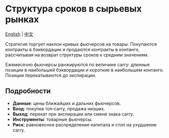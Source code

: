 # Структура сроков в сырьевых рынках
[English](README.md) | [中文](README_cn.md)

Стратегия торгует наклон кривых фьючерсов на товары. Покупаются контракты в бэквордации и продаются контракты в контанго, рассчитывая на возврат структуры сроков к средним значениям.

Ежемесячно фьючерсы ранжируются по величине carry: длинные позиции в наибольшей бэквордации и короткие в наибольшем контанго. Позиции перекатываются до экспирации.

## Подробности

- **Данные**: цены ближайших и дальних фьючерсов.
- **Вход**: покупка топ‑carry, продажа низших.
- **Выход**: перекат при экспирации или смене знака carry.
- **Инструменты**: товарные фьючерсы.
- **Риск**: равновесное распределение капитала и стоп на ухудшение carry.


